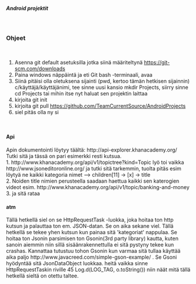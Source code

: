 # <h5> Android projektit </h5> <br/>
  <h3> Ohjeet </h3> <br/>
  
  1. Asenna git default asetuksilla jotka siinä määriteltynä https://git-scm.com/downloads <br/>
  2. Paina windows näppäintä ja eti Git bash -terminaali, avaa <br/>
  3. Siinä pitäisi olla oletuksena sijainti (pwd, kertoo tämän hetkisen sijainnin) c/käyttäjä/käyttäjänimi, tee sinne uusi kansio mkdir Projects, siirry sinne cd Projects tai mihin itse nyt haluat sen projektin laittaa <br/>
  4. kirjoita git init <br/>
  5. kirjoita git pull https://github.com/TeamCurrentSource/AndroidProjects <br/>
  6. siel pitäs olla ny si
  <br/>

<h4> Api </h4>
Apin dokumentointi löytyy täältä: http://api-explorer.khanacademy.org/ <br/>
Tutki sitä ja tässä on pari esimerkki resti kutsua. <br/>
1. http://www.khanacademy.org/api/v1/topictree?kind=Topic lyö toi vaikka http://www.jsoneditoronline.org/ ja tutki sitä tarkemmin,
tuolta pitäs esim löytyä ne kaikki kategoria nimet --> children[11] -> [x] -> title <br/>
2. Noiden title nimien perusteella saadaan haettua kaikki sen katerogien videot esim. http://www.khanacademy.org/api/v1/topic/banking-and-money <br/>
3. ja sitä rataa

<h4> atm </h4>
Tällä hetkellä siel on se HttpRequestTask -luokka, joka hoitaa ton http kutsun ja palauttaa ton em. JSON-datan. Se on aika sekane viel. Tällä hetkellä se tekee yhen kutsun kun painaa sitä 'kategoriat' nappulaa. Se hoitaa ton Jsonin parsimisen ton Gsonin(3rd party library) kautta, kuten sanoin aiemmin niin sillä sisäänrakennettulla ei sitä pystyny tekee kun crashas. Kannattaa tutustuu tohon Gsonin kun varmaa sitä tullaa käyttää aika paljo http://www.javacreed.com/simple-gson-example/ . Se Gsoni hyödyntää sitä JsonDataObject luokkaa. heitä vaikka sinne HttpRequestTaskin riville 45 Log.d(LOG_TAG, o.toString()) niin näät mitä tällä hetkellä sieltä on otettu taltee.
